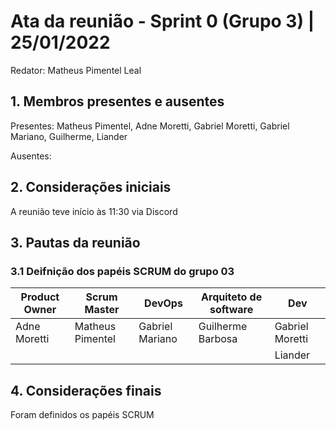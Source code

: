 # Ata da reunião - Sprint 0 (Grupo 3) | 25/01/2022

Redator: Matheus Pimentel Leal

## 1. Membros presentes e ausentes 

Presentes: Matheus Pimentel, Adne Moretti, Gabriel Moretti, Gabriel Mariano, Guilherme, Liander
	
Ausentes:
	
## 2. Considerações iniciais

A reunião teve início às 11:30 via Discord
	
## 3. Pautas da reunião

### 3.1 Deifnição dos papéis SCRUM do grupo 03

| Product Owner | Scrum Master | DevOps | Arquiteto de software | Dev|
|---------------|--------------|--------|-----------------------|----|
| Adne Moretti  | Matheus Pimentel | Gabriel Mariano | Guilherme Barbosa | Gabriel Moretti |
| | | | | Liander | 
		
## 4. Considerações finais

Foram definidos os papéis SCRUM
